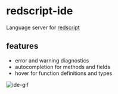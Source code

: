 # redscript-ide
Language server for [redscript](https://github.com/jac3km4/redscript)

## features
- error and warning diagnostics
- autocompletion for methods and fields
- hover for function definitions and types

![ide-gif](https://user-images.githubusercontent.com/11986158/135734766-b5423e2c-cf47-4836-97ba-5c771cef7cf2.gif)
